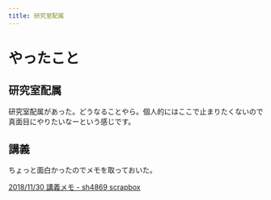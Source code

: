 ```yaml
---
title: 研究室配属
---
```


<script async src="//cdn.embedly.com/widgets/platform.js"></script>

# やったこと

## 研究室配属

研究室配属があった。どうなることやら。個人的にはここで止まりたくないので真面目にやりたいなーという感じです。

## 講義

ちょっと面白かったのでメモを取っておいた。

<a href="https://scrapbox.io/sh4869/2018%2F11%2F30_%E8%AC%9B%E7%BE%A9%E3%83%A1%E3%83%A2" class="embedly-card">2018/11/30 講義メモ - sh4869 scrapbox</a>
